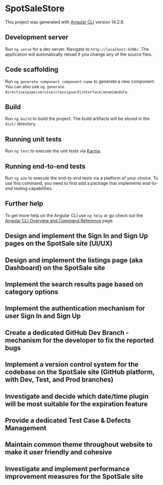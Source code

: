 # SpotSaleStore

This project was generated with [Angular CLI](https://github.com/angular/angular-cli) version 14.2.9.

## Development server

Run `ng serve` for a dev server. Navigate to `http://localhost:4200/`. The application will automatically reload if you change any of the source files.

## Code scaffolding

Run `ng generate component component-name` to generate a new component. You can also use `ng generate directive|pipe|service|class|guard|interface|enum|module`.

## Build

Run `ng build` to build the project. The build artifacts will be stored in the `dist/` directory.

## Running unit tests

Run `ng test` to execute the unit tests via [Karma](https://karma-runner.github.io).

## Running end-to-end tests

Run `ng e2e` to execute the end-to-end tests via a platform of your choice. To use this command, you need to first add a package that implements end-to-end testing capabilities.

## Further help

To get more help on the Angular CLI use `ng help` or go check out the [Angular CLI Overview and Command Reference](https://angular.io/cli) page.

## Design and implement the Sign In and Sign Up pages on the SpotSale site (UI/UX)

## Design and implement the listings page (aka Dashboard) on the SpotSale site

## Implement the search results page based on category options

## Implement the authentication mechanism for user Sign In and Sign Up

## Create a dedicated GitHub Dev Branch - mechanism for the developer to fix the reported bugs 

## Implement a version control system for the codebase on the SpotSale site (GitHub platform, with Dev, Test, and Prod branches) 

## Investigate and decide which date/time plugin will be most suitable for the expiration feature 

## Provide a dedicated Test Case & Defects Management

## Maintain common theme throughout website to make it user friendly and cohesive

## Investigate and implement performance improvement measures for the SpotSale site


 